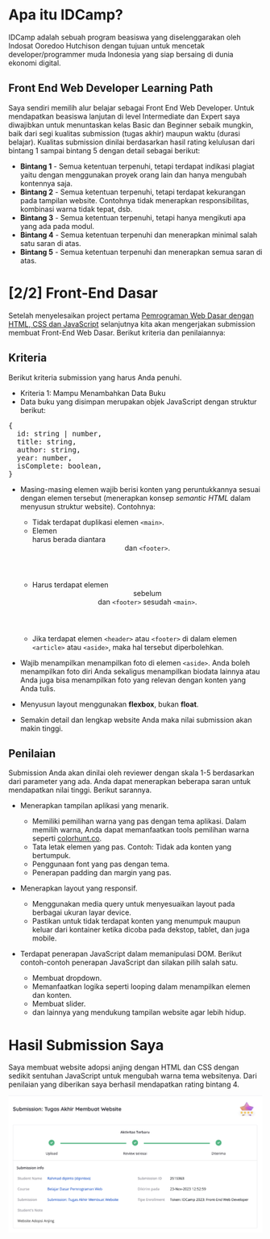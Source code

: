 # Apa itu IDCamp?
IDCamp adalah sebuah program beasiswa yang diselenggarakan oleh Indosat Ooredoo Hutchison dengan tujuan untuk mencetak developer/programmer muda Indonesia yang siap bersaing di dunia ekonomi digital.

## Front End Web Developer Learning Path
Saya sendiri memilih alur belajar sebagai Front End Web Developer. Untuk mendapatkan beasiswa lanjutan di level Intermediate dan Expert saya diwajibkan untuk menuntaskan kelas Basic dan Beginner sebaik mungkin, baik dari segi kualitas submission (tugas akhir) maupun waktu (durasi belajar). Kualitas submission dinilai berdasarkan hasil rating kelulusan dari bintang 1 sampai bintang 5 dengan detail sebagai berikut:

- **Bintang 1** - Semua ketentuan terpenuhi, tetapi terdapat indikasi plagiat yaitu dengan menggunakan proyek orang lain dan hanya mengubah kontennya saja.
- **Bintang 2** - Semua ketentuan terpenuhi, tetapi terdapat kekurangan pada tampilan website. Contohnya tidak menerapkan responsibilitas, kombinasi warna tidak tepat, dsb.
- **Bintang 3** - Semua ketentuan terpenuhi, tetapi hanya mengikuti apa yang ada pada modul.
- **Bintang 4** - Semua ketentuan terpenuhi dan menerapkan minimal salah satu saran di atas.
- **Bintang 5** - Semua ketentuan terpenuhi dan menerapkan semua saran di atas.

# [2/2] Front-End Dasar  
Setelah menyelesaikan project pertama [Pemrograman Web Dasar dengan HTML, CSS dan JavaScript](https://github.com/dipintoo/IDCamp-Scholarship_Pemrograman-Web-Dasar/tree/main) selanjutnya kita akan mengerjakan submission membuat Front-End Web Dasar. Berikut kriteria dan penilaiannya:

## Kriteria
Berikut kriteria submission yang harus Anda penuhi.
- Kriteria 1: Mampu Menambahkan Data Buku
- Data buku yang disimpan merupakan objek JavaScript dengan struktur berikut:

<pre>
{
  id: string | number,
  title: string,
  author: string,
  year: number,
  isComplete: boolean,
}
</pre>

- Masing-masing elemen wajib berisi konten yang peruntukkannya sesuai dengan elemen tersebut (menerapkan konsep *semantic HTML* dalam menyusun struktur website). Contohnya:
  
  - Tidak terdapat duplikasi elemen `<main>`.
  - Elemen <main> harus berada diantara <header> dan `<footer>`.
  - Harus terdapat elemen <header> sebelum <main> dan `<footer>` sesudah `<main>`.
  - Jika terdapat elemen `<header>` atau `<footer>` di dalam elemen `<article>` atau `<aside>`, maka hal tersebut diperbolehkan.
- Wajib menampilkan menampilkan foto di elemen `<aside>`. Anda boleh menampilkan foto diri Anda sekaligus menampilkan biodata lainnya atau Anda juga bisa menampilkan foto yang relevan
  dengan konten yang Anda tulis.
- Menyusun layout menggunakan **flexbox**, bukan **float**.
- Semakin detail dan lengkap website Anda maka nilai submission akan makin tinggi.

## Penilaian
Submission Anda akan dinilai oleh reviewer dengan skala 1-5 berdasarkan dari parameter yang ada. Anda dapat menerapkan beberapa saran untuk mendapatkan nilai tinggi. Berikut sarannya.

- Menerapkan tampilan aplikasi yang menarik.
  - Memiliki pemilihan warna yang pas dengan tema aplikasi. Dalam memilih warna, Anda dapat memanfaatkan tools pemilihan warna seperti [colorhunt.co](https://colorhunt.co/).
  - Tata letak elemen yang pas. Contoh: Tidak ada konten yang bertumpuk.
  - Penggunaan font yang pas dengan tema.
  - Penerapan padding dan margin yang pas.

- Menerapkan layout yang responsif.
  - Menggunakan media query untuk menyesuaikan layout pada berbagai ukuran layar device.
  - Pastikan untuk tidak terdapat konten yang menumpuk maupun keluar dari kontainer ketika dicoba pada dekstop, tablet, dan juga mobile.

- Terdapat penerapan JavaScript dalam memanipulasi DOM. Berikut contoh-contoh penerapan JavaScript dan silakan pilih salah satu.
  - Membuat dropdown.
  - Memanfaatkan logika seperti looping dalam menampilkan elemen dan konten.
  - Membuat slider.
  - dan lainnya yang mendukung tampilan website agar lebih hidup.
 
# Hasil Submission Saya  
Saya membuat website adopsi anjing dengan HTML dan CSS dengan sedikit sentuhan JavaScript untuk mengubah warna tema websitenya. Dari penilaian yang diberikan saya berhasil mendapatkan rating bintang 4.

![Submission Rating](https://github.com/dipintoo/IDCamp-Scholarship_Pemrograman-Web-Dasar/blob/main/Submission%20Rating%20Pemrograman%20Web%20Dasar.png
)
